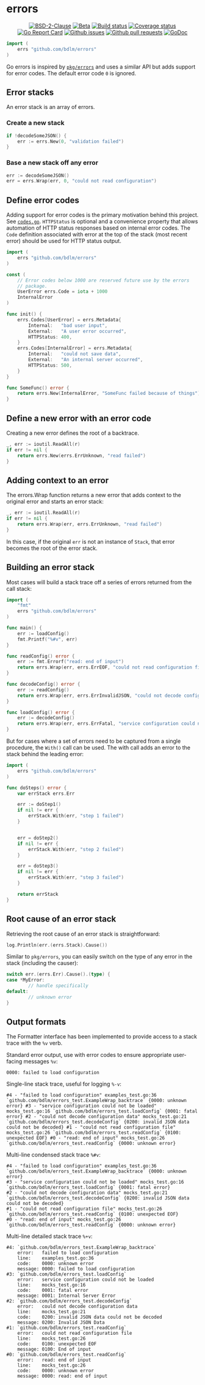 # errors

<p align="center">
	<a href="https://github.com/bdlm/errors/blob/master/LICENSE"><img src="https://img.shields.io/github/license/bdlm/errors.svg" alt="BSD-2-Clause"></a>
	<a href="https://github.com/mkenney/software-guides/blob/master/STABILITY-BADGES.md#beta"><img src="https://img.shields.io/badge/stability-beta-33bbff.svg" alt="Beta"></a>
	<a href="https://travis-ci.org/bdlm/errors"><img src="https://travis-ci.org/bdlm/errors.svg?branch=master" alt="Build status"></a>
	<a href="https://codecov.io/gh/bdlm/errors"><img src="https://img.shields.io/codecov/c/github/bdlm/errors/master.svg" alt="Coverage status"></a>
	<a href="https://goreportcard.com/report/github.com/bdlm/errors"><img src="https://goreportcard.com/badge/github.com/bdlm/errors" alt="Go Report Card"></a>
	<a href="https://github.com/bdlm/errors/issues"><img src="https://img.shields.io/github/issues-raw/bdlm/errors.svg" alt="Github issues"></a>
	<a href="https://github.com/bdlm/errors/pulls"><img src="https://img.shields.io/github/issues-pr/bdlm/errors.svg" alt="Github pull requests"></a>
	<a href="https://godoc.org/github.com/bdlm/errors"><img src="https://godoc.org/github.com/bdlm/errors?status.svg" alt="GoDoc"></a>
</p>


```go
import (
	errs "github.com/bdlm/errors"
)
```

Go errors is inspired by [`pkg/errors`](https://github.com/pkg/errors) and uses a similar API but adds support for error codes. The default error code `0` is ignored.

## Error stacks

An error stack is an array of errors.

### Create a new stack

```go
if !decodeSomeJSON() {
    err := errs.New(0, "validation failed")
}
```

### Base a new stack off any error

```go
err := decodeSomeJSON()
err = errs.Wrap(err, 0, "could not read configuration")
```

## Define error codes

Adding support for error codes is the primary motivation behind this project. See [`codes.go`](https://github.com/bdlm/errors/blob/master/codes.go). `HTTPStatus` is optional and a convenience property that allows automation of HTTP status responses based on internal error codes. The `Code` definition associated with error at the top of the stack (most recent error) should be used for HTTP status output.

```go
import (
	errs "github.com/bdlm/errors"
)

const (
	// Error codes below 1000 are reserved future use by the errors
	// package.
	UserError errs.Code = iota + 1000
	InternalError
)

func init() {
	errs.Codes[UserError] = errs.Metadata{
		Internal:   "bad user input",
		External:   "A user error occurred",
		HTTPStatus: 400,
	}
	errs.Codes[InternalError] = errs.Metadata{
		Internal:   "could not save data",
		External:   "An internal server occurred",
		HTTPStatus: 500,
	}
}

func SomeFunc() error {
	return errs.New(InternalError, "SomeFunc failed because of things")
}
```

## Define a new error with an error code

Creating a new error defines the root of a backtrace.
```go
_, err := ioutil.ReadAll(r)
if err != nil {
	return errs.New(errs.ErrUnknown, "read failed")
}
```

## Adding context to an error

The errors.Wrap function returns a new error that adds context to the original error and starts an error stack:
```go
_, err := ioutil.ReadAll(r)
if err != nil {
	return errs.Wrap(err, errs.ErrUnknown, "read failed")
}
```

In this case, if the original `err` is not an instance of `Stack`, that error becomes the root of the error stack.

## Building an error stack

Most cases will build a stack trace off a series of errors returned from the call stack:

```go
import (
	"fmt"
	errs "github.com/bdlm/errors"
)

func main() {
	err := loadConfig()
	fmt.Printf("%#v", err)
}

func readConfig() error {
	err := fmt.Errorf("read: end of input")
	return errs.Wrap(err, errs.ErrEOF, "could not read configuration file")
}

func decodeConfig() error {
	err := readConfig()
	return errs.Wrap(err, errs.ErrInvalidJSON, "could not decode configuration data")
}

func loadConfig() error {
	err := decodeConfig()
	return errs.Wrap(err, errs.ErrFatal, "service configuration could not be loaded")
}
```

But for cases where a set of errors need to be captured from a single procedure, the `With()` call can be used. The with call adds an error to the stack behind the leading error:

```go
import (
	errs "github.com/bdlm/errors"
)

func doSteps() error {
	var errStack errs.Err

	err := doStep1()
	if nil != err {
		errStack.With(err, "step 1 failed")
	}


	err = doStep2()
	if nil != err {
		errStack.With(err, "step 2 failed")
	}

	err = doStep3()
	if nil != err {
		errStack.With(err, "step 3 failed")
	}

	return errStack
}
```

## Root cause of an error stack

Retrieving the root cause of an error stack is straightforward:

```go
log.Println(err.(errs.Stack).Cause())
```

Similar to `pkg/errors`, you can easily switch on the type of any error in the stack (including the causer):

```go
switch err.(errs.Err).Cause().(type) {
case *MyError:
        // handle specifically
default:
        // unknown error
}
```

## Output formats

The Formatter interface has been implemented to provide access to a stack trace with the `%v` verb.

Standard error output, use with error codes to ensure appropriate user-facing messages `%v`:
```
0000: failed to load configuration
```

Single-line stack trace, useful for logging `%-v`:
```
#4 - "failed to load configuration" examples_test.go:36 `github.com/bdlm/errors_test.ExampleWrap_backtrace` {0000: unknown error} #3 - "service configuration could not be loaded" mocks_test.go:16 `github.com/bdlm/errors_test.loadConfig` {0001: fatal error} #2 - "could not decode configuration data" mocks_test.go:21 `github.com/bdlm/errors_test.decodeConfig` {0200: invalid JSON data could not be decoded} #1 - "could not read configuration file" mocks_test.go:26 `github.com/bdlm/errors_test.readConfig` {0100: unexpected EOF} #0 - "read: end of input" mocks_test.go:26 `github.com/bdlm/errors_test.readConfig` {0000: unknown error}
```

Multi-line condensed stack trace `%#v`:
```
#4 - "failed to load configuration" examples_test.go:36 `github.com/bdlm/errors_test.ExampleWrap_backtrace` {0000: unknown error}
#3 - "service configuration could not be loaded" mocks_test.go:16 `github.com/bdlm/errors_test.loadConfig` {0001: fatal error}
#2 - "could not decode configuration data" mocks_test.go:21 `github.com/bdlm/errors_test.decodeConfig` {0200: invalid JSON data could not be decoded}
#1 - "could not read configuration file" mocks_test.go:26 `github.com/bdlm/errors_test.readConfig` {0100: unexpected EOF}
#0 - "read: end of input" mocks_test.go:26 `github.com/bdlm/errors_test.readConfig` {0000: unknown error}
```

Multi-line detailed stack trace `%+v`:
```
#4: `github.com/bdlm/errors_test.ExampleWrap_backtrace`
	error:   failed to load configuration
	line:    examples_test.go:36
	code:    0000: unknown error
	message: 0000: failed to load configuration
#3: `github.com/bdlm/errors_test.loadConfig`
	error:   service configuration could not be loaded
	line:    mocks_test.go:16
	code:    0001: fatal error
	message: 0001: Internal Server Error
#2: `github.com/bdlm/errors_test.decodeConfig`
	error:   could not decode configuration data
	line:    mocks_test.go:21
	code:    0200: invalid JSON data could not be decoded
	message: 0200: Invalid JSON Data
#1: `github.com/bdlm/errors_test.readConfig`
	error:   could not read configuration file
	line:    mocks_test.go:26
	code:    0100: unexpected EOF
	message: 0100: End of input
#0: `github.com/bdlm/errors_test.readConfig`
	error:   read: end of input
	line:    mocks_test.go:26
	code:    0000: unknown error
	message: 0000: read: end of input
```
